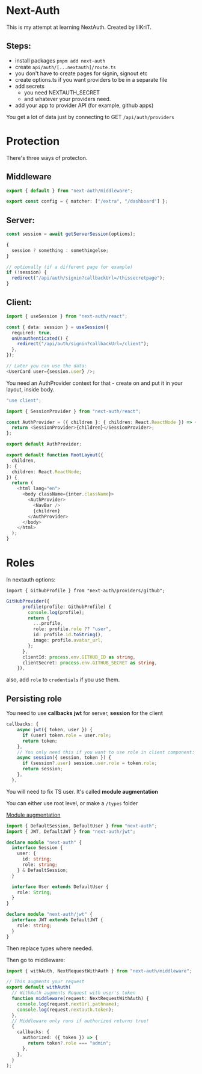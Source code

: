 # Next-Auth

This is my attempt at learning NextAuth. Created by lilKriT.

## Steps:

- install packages `pnpm add next-auth`
- create `api/auth/[...nextauth]/route.ts`
- you don't have to create pages for signin, signout etc
- create options.ts if you want providers to be in a separate file
- add secrets
  - you need NEXTAUTH_SECRET
  - and whatever your providers need.
- add your app to provider API (for example, github apps)

You get a lot of data just by connecting to GET `/api/auth/providers`

# Protection

There's three ways of protecton.

## Middleware

```ts
export { default } from "next-auth/middleware";

export const config = { matcher: ["/extra", "/dashboard"] };
```

## Server:

```ts
const session = await getServerSession(options);

{
  session ? something : somethingelse;
}

// optionally (if a different page for example)
if (!session) {
  redirect("/api/auth/signin?callbackUrl=/thissecretpage");
}
```

## Client:

```ts
import { useSession } from "next-auth/react";

const { data: session } = useSession({
  required: true,
  onUnauthenticated() {
    redirect("/api/auth/signin?callbackUrl=/client");
  },
});

// Later you can use the data:
<UserCard user={session.user} />;
```

You need an AuthProvider context for that - create on and put it in your layout, inside body.

```ts
"use client";

import { SessionProvider } from "next-auth/react";

const AuthProvider = ({ children }: { children: React.ReactNode }) => {
  return <SessionProvider>{children}</SessionProvider>;
};

export default AuthProvider;
```

```ts
export default function RootLayout({
  children,
}: {
  children: React.ReactNode;
}) {
  return (
    <html lang="en">
      <body className={inter.className}>
        <AuthProvider>
          <NavBar />
          {children}
        </AuthProvider>
      </body>
    </html>
  );
}
```

# Roles

In nextauth options:

`import { GithubProfile } from "next-auth/providers/github";`

```ts
GitHubProvider({
      profile(profile: GithubProfile) {
        console.log(profile);
        return {
          ...profile,
          role: profile.role ?? "user",
          id: profile.id.toString(),
          image: profile.avatar_url,
        };
      },
      clientId: process.env.GITHUB_ID as string,
      clientSecret: process.env.GITHUB_SECRET as string,
    }),
```

also, add `role` to `credentials` if you use them.

## Persisting role

You need to use **callbacks**
**jwt** for server, **session** for the client

```ts
callbacks: {
    async jwt({ token, user }) {
      if (user) token.role = user.role;
      return token;
    },
    // You only need this if you want to use role in client component:
    async session({ session, token }) {
      if (session?.user) session.user.role = token.role;
      return session;
    },
  },
```

You will need to fix TS user.
It's called **module augmentation**

You can either use root level, or make a `/types` folder

[Module augmentation](https://next-auth.js.org/getting-started/typescript#module-augmentation)

```ts
import { DefaultSession, DefaultUser } from "next-auth";
import { JWT, DefaultJWT } from "next-auth/jwt";

declare module "next-auth" {
  interface Session {
    user: {
      id: string;
      role: string;
    } & DefaultSession;
  }

  interface User extends DefaultUser {
    role: String;
  }
}

declare module "next-auth/jwt" {
  interface JWT extends DefaultJWT {
    role: string;
  }
}
```

Then replace types where needed.

Then go to middleware:

```ts
import { withAuth, NextRequestWithAuth } from "next-auth/middleware";

// This augments your request
export default withAuth(
  // WithAuth augments Request with user's token
  function middleware(request: NextRequestWithAuth) {
    console.log(request.nextUrl.pathname);
    console.log(request.nextauth.token);
  },
  // Middleware only runs if authorized returns true!
  {
    callbacks: {
      authorized: ({ token }) => {
        return token?.role === "admin";
      },
    },
  }
);
```
